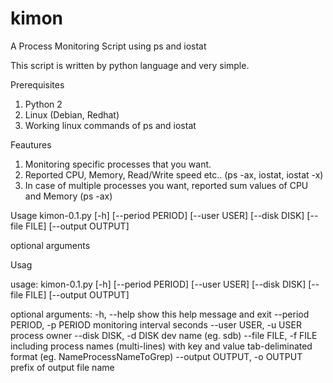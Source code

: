 # kimon
A Process Monitoring Script using ps and iostat

This script is written by python language and very simple. 

Prerequisites
1. Python 2
2. Linux (Debian, Redhat)
3. Working linux commands of ps and iostat

Feautures
1. Monitoring specific processes that you want.
2. Reported CPU, Memory, Read/Write speed etc.. (ps -ax, iostat, iostat -x)
3. In case of multiple processes you want, reported sum values of CPU and Memory (ps -ax)

Usage
kimon-0.1.py [-h] [--period PERIOD] [--user USER] [--disk DISK]
             [--file FILE] [--output OUTPUT]
             
optional arguments


Usag

usage: kimon-0.1.py [-h] [--period PERIOD] [--user USER] [--disk DISK]
                    [--file FILE] [--output OUTPUT]

optional arguments:
  -h, --help            show this help message and exit
  --period PERIOD, -p PERIOD
                        monitoring interval seconds
  --user USER, -u USER  process owner
  --disk DISK, -d DISK  dev name (eg. sdb)
  --file FILE, -f FILE  including process names (multi-lines) with key and
                        value tab-deliminated format (eg.
                        Name<tab>ProcessNameToGrep)
  --output OUTPUT, -o OUTPUT
                        prefix of output file name
